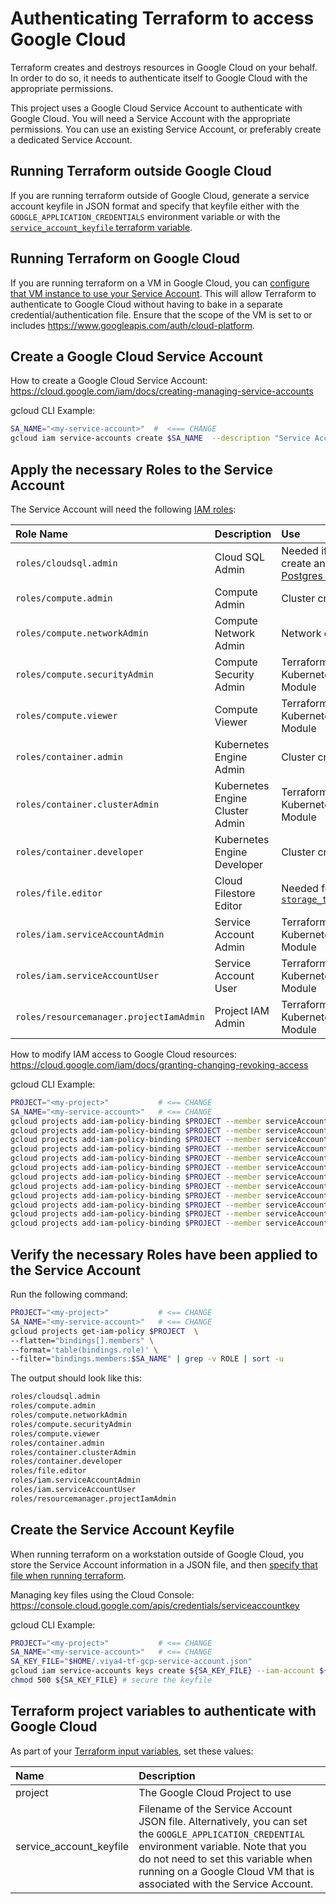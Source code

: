 # Authenticating Terraform to access Google Cloud

Terraform creates and destroys resources in Google Cloud on your behalf.
In order to do so, it needs to authenticate itself to Google Cloud with the appropriate permissions.

This project uses a Google Cloud Service Account to authenticate with Google Cloud. You will need a Service Account with the appropriate permissions. You can use an existing Service Account, or preferably create a dedicated Service Account.

## Running Terraform outside Google Cloud

If you are running terraform outside of Google Cloud, generate a service account keyfile in JSON format and specify that keyfile either with the `GOOGLE_APPLICATION_CREDENTIALS` environment variable or with the [`service_account_keyfile` terraform variable](#Terraform-project-variables-to-authenticate-with-GCP).

## Running Terraform on Google Cloud

If you are running terraform on a VM in Google Cloud, you can [configure that VM instance to use your Service Account](https://cloud.google.com/compute/docs/access/create-enable-service-accounts-for-instances#using). This will allow Terraform to authenticate to Google Cloud without having to bake in a separate credential/authentication file. Ensure that the scope of the VM is set to or includes https://www.googleapis.com/auth/cloud-platform.


## Create a Google Cloud Service Account

How to create a Google Cloud Service Account: https://cloud.google.com/iam/docs/creating-managing-service-accounts

gcloud CLI Example:

```bash
SA_NAME="<my-service-account>"  #  <=== CHANGE
gcloud iam service-accounts create $SA_NAME  --description "Service Account for Terraform Viya4 Infrastructure" --display-name "$SA_NAME"
```

## Apply the necessary Roles to the Service Account

The Service Account will need the following [IAM roles](https://cloud.google.com/compute/docs/access/iam#predefinedroles):

| Role Name | Description | Use |
| :--- | :--- | :--- |
| `roles/cloudsql.admin` | Cloud SQL Admin | Needed if you create an [SQL Postgres instance](../CONFIG-VARS.md#postgres-servers) |
| `roles/compute.admin` | Compute Admin | Cluster creation |
| `roles/compute.networkAdmin` | Compute Network Admin | Network creation |
| `roles/compute.securityAdmin` | Compute Security Admin | Terraform Kubernetes Engine Module |
| `roles/compute.viewer` | Compute Viewer | Terraform Kubernetes Engine Module |
| `roles/container.admin` | Kubernetes Engine Admin | Cluster creation |
| `roles/container.clusterAdmin` | Kubernetes Engine Cluster Admin | Terraform Kubernetes Engine Module |
| `roles/container.developer` | Kubernetes Engine Developer | Cluster creation |
| `roles/file.editor` | Cloud Filestore Editor | Needed for [`storage_type=="HA"`](../CONFIG-VARS.md#storage) |
| `roles/iam.serviceAccountAdmin` | Service Account Admin | Terraform Kubernetes Engine Module |
| `roles/iam.serviceAccountUser` | Service Account User | Terraform Kubernetes Engine Module |
| `roles/resourcemanager.projectIamAdmin` | Project IAM Admin | Terraform Kubernetes Engine Module |

How to modify IAM access to Google Cloud resources:  https://cloud.google.com/iam/docs/granting-changing-revoking-access

gcloud CLI Example:
```bash
PROJECT="<my-project>"           # <== CHANGE
SA_NAME="<my-service-account>"   # <== CHANGE
gcloud projects add-iam-policy-binding $PROJECT --member serviceAccount:${SA_NAME}@${PROJECT}.iam.gserviceaccount.com --role roles/cloudsql.admin
gcloud projects add-iam-policy-binding $PROJECT --member serviceAccount:${SA_NAME}@${PROJECT}.iam.gserviceaccount.com --role roles/compute.admin
gcloud projects add-iam-policy-binding $PROJECT --member serviceAccount:${SA_NAME}@${PROJECT}.iam.gserviceaccount.com --role roles/compute.networkAdmin
gcloud projects add-iam-policy-binding $PROJECT --member serviceAccount:${SA_NAME}@${PROJECT}.iam.gserviceaccount.com --role roles/compute.securityAdmin
gcloud projects add-iam-policy-binding $PROJECT --member serviceAccount:${SA_NAME}@${PROJECT}.iam.gserviceaccount.com --role roles/compute.viewer
gcloud projects add-iam-policy-binding $PROJECT --member serviceAccount:${SA_NAME}@${PROJECT}.iam.gserviceaccount.com --role roles/container.admin
gcloud projects add-iam-policy-binding $PROJECT --member serviceAccount:${SA_NAME}@${PROJECT}.iam.gserviceaccount.com --role roles/container.clusterAdmin
gcloud projects add-iam-policy-binding $PROJECT --member serviceAccount:${SA_NAME}@${PROJECT}.iam.gserviceaccount.com --role roles/container.developer
gcloud projects add-iam-policy-binding $PROJECT --member serviceAccount:${SA_NAME}@${PROJECT}.iam.gserviceaccount.com --role roles/file.editor
gcloud projects add-iam-policy-binding $PROJECT --member serviceAccount:${SA_NAME}@${PROJECT}.iam.gserviceaccount.com --role roles/iam.serviceAccountAdmin
gcloud projects add-iam-policy-binding $PROJECT --member serviceAccount:${SA_NAME}@${PROJECT}.iam.gserviceaccount.com --role roles/iam.serviceAccountUser
gcloud projects add-iam-policy-binding $PROJECT --member serviceAccount:${SA_NAME}@${PROJECT}.iam.gserviceaccount.com --role roles/resourcemanager.projectIamAdmin
```

## Verify the necessary Roles have been applied to the Service Account

Run the following command:

```bash
PROJECT="<my-project>"           # <== CHANGE
SA_NAME="<my-service-account>"   # <== CHANGE
gcloud projects get-iam-policy $PROJECT  \
--flatten="bindings[].members" \
--format='table(bindings.role)' \
--filter="bindings.members:$SA_NAME" | grep -v ROLE | sort -u
```

The output should look like this:

```bash
roles/cloudsql.admin
roles/compute.admin
roles/compute.networkAdmin
roles/compute.securityAdmin
roles/compute.viewer
roles/container.admin
roles/container.clusterAdmin
roles/container.developer
roles/file.editor
roles/iam.serviceAccountAdmin
roles/iam.serviceAccountUser
roles/resourcemanager.projectIamAdmin
```

## Create the Service Account Keyfile

When running terraform on a workstation outside of Google Cloud, you store the Service Account information in a JSON file, and then [specify that file when running terraform](#Terraform-project-variables-to-authenticate-with-GCP).

Managing key files using the Cloud Console: https://console.cloud.google.com/apis/credentials/serviceaccountkey

gcloud CLI Example:

```bash
PROJECT="<my-project>"           # <== CHANGE
SA_NAME="<my-service-account>"   # <== CHANGE
SA_KEY_FILE="$HOME/.viya4-tf-gcp-service-account.json"
gcloud iam service-accounts keys create ${SA_KEY_FILE} --iam-account ${SA_NAME}@${PROJECT}.iam.gserviceaccount.com
chmod 500 ${SA_KEY_FILE} # secure the keyfile
```

## Terraform project variables to authenticate with Google Cloud

As part of your [Terraform input variables](../../README.md#customize-input-values), set these values:

| Name | Description |
| :--- | :--- |
| project | The Google Cloud Project to use |
| service_account_keyfile | Filename of the Service Account JSON file. Alternatively, you can set the `GOOGLE_APPLICATION_CREDENTIAL` environment variable. Note that you do not need to set this variable when running on a Google Cloud VM that is associated with the Service Account.  |
